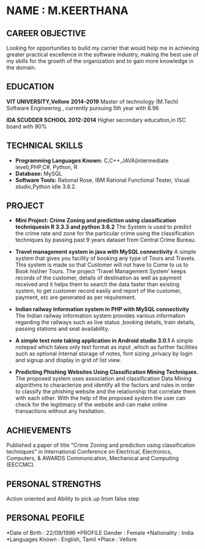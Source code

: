 # NAME \: M.KEERTHANA

## **CAREER OBJECTIVE**

Looking for opportunities to build my carrier that would help me in 
achieving greater practical excellence in the software  industry, 
making the best use of my skills for the growth of the organization 
and to gain more knowledge in the domain.

## **EDUCATION**

**VIT UNIVERSITY,Vellore**                    **2014-2019**
Master of technology (M.Tech) Software Engineering , currently pursuing 5th year
with 8.96

**IDA SCUDDER SCHOOL**                         **2012-2014**
Higher secondary education,in ISC board with 90%

## **TECHNICAL SKILLS**

- **Programming Languages Known:** C,C++,JAVA(intermediate level),PHP,C#, Python, R
- **Database:** MySQL
- **Software Tools:** Rational Rose, IBM Rational Functional Tester, Visual studio,Python idle 3.6.2.

## **PROJECT**

- **Mini Project: Crime Zoning and prediction using classification techniquesin R 3.3.3 and python 3.6.2**
The System is used to predict the crime rate and zone for the particular crime using
the classification techniques by passing past 9 years dataset from Central Crime
Bureau.

- **Travel management system in java with MySQL connectivity**
A simple system that gives you facility of booking any type of Tours and Travels.
This system is made so that Customer will not have to Come to us to Book his\her
Tours. The project ‘Travel Management System’ keeps records of the customer,
details of destination as well as payment received and it helps them to search the
data faster than existing system, to get customer record easily and report of the
customer, payment, etc are generated as per requirement.

- **Indian railway information system in PHP with MySQL connectivity**
The Indian railway information system provides various information regarding the
railways such as live status ,booking details, train details, passing stations and seat
availability.

- **A simple text note taking application in Android studio 3.0.1**
A simple notepad which takes only text format as input ,which as further facilities
such as optional internal storage of notes, font sizing ,privacy by login and signup
and display in grid of list view.

- **Predicting Phishing Websites Using Classification Mining Techniques.**
The proposed system uses association and classification Data Mining algorithms to characterize
and identify all the factors and rules in order to classify the phishing website and the relationship
that correlate them with each other. With the help of the proposed system the user can check for
the legitimacy of the website and can make online transactions without any hesitation.
 

## **ACHIEVEMENTS**

Published a paper of title "Crime Zoning and prediction using classification
techniques" in International Conference on Electrical, Electronics, Computers, & AWARDS Communication, Mechanical and Computing (EECCMC).


## **PERSONAL STRENGTHS**
Action oriented and Ability to pick up from false step


## **PERSONAL PEOFILE**
*Date of Birth \: 22/09/1996
*PROFILE Gender \: Female
*Nationality \: India
*Languages Known \: English, Tamil
*Place \: Vellore
